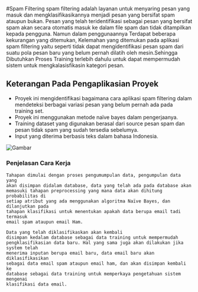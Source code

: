 #Spam Filtering
spam filtering adalah layanan untuk menyaring pesan yang masuk dan mengklasifikasikannya menjadi pesan yang bersifat spam ataupun bukan. 
Pesan yang telah teridentifikasi sebagai pesan yang bersifat  spam akan secara otomatis masuk ke dalam file spam dan tidak ditampilkan
kepada pengguna.
Namun dalam penggunaannya Terdapat beberapa kekurangan yang ditemukan, Kelemahan yang ditemukan pada aplikasi spam filtering yaitu seperti tidak dapat mengidentifikasi pesan spam dari suatu pola pesan baru yang belum pernah dilatih oleh mesin.Sehingga Dibutuhkan Proses Training terlebih dahulu untuk dapat mempermudah sistem untuk mengkalasisfikasin kategori pesan.

## Keterangan Pada Pengaplikasian Proyek
* Proyek ini mengidentifikasi bagaimana cara aplikasi spam filtering dalam
mendeteksi berbagai variasi pesan yang belum pernah ada pada training
set.
* Proyek ini menggunakan metode naïve bayes dalam pengerjaanya.
* Training dataset yang digunakan berasal dari source pesan spam dan
pesan tidak spam yang sudah tersedia sebelumya.
* Input yang diterima berbasis teks dalam bahasa Indonesia.



![Gambar](https://prnt.sc/w8c8es)

### Penjelasan Cara Kerja
```Sh
Tahapan dimulai dengan proses pengumumpulan data, pengumpulan data yang
akan disimpan didalam database, data yang telah ada pada database akan
memasuki tahapan preprocessing yang mana data akan dihitung probabilitas di
setiap atribut yang ada menggunakan algoritma Naïve Bayes, dan dilanjutkan pada
tahapan klasifikasi untuk menentukan apakah data berupa email tadi termasuk
email spam ataupun email Ham. 

Data yang telah diklasifikaskan akan kembali
disimpan kedalam database sebagai data training untuk mempermudah
pengklasifikasian data baru. Hal yang sama juga akan dilakukan jika system telah
menerima inputan berupa email baru, data email baru akan diklasifikasikan
sebagai data email spam ataupun email ham, dan akan disimpan kembali ke
database sebagai data training untuk memperkaya pengetahuan sistem mengenai
klasifikasi data email.
```
